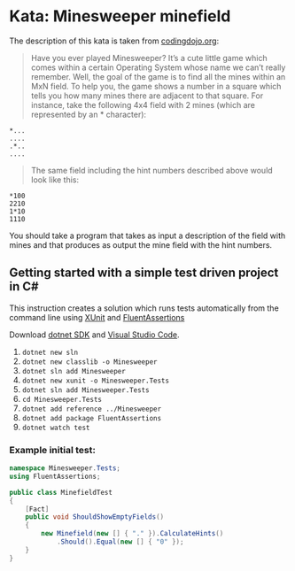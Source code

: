 # Kata: Minesweeper minefield

The description of this kata is taken from [codingdojo.org](https://codingdojo.org/kata/Minesweeper/):

>
> Have you ever played Minesweeper? It’s a cute little game which comes within
> a certain Operating System whose name we can’t really remember. Well, the 
> goal of the game is to find all the mines within an MxN field. To help you, 
> the game shows a number in a square which tells you how many mines there are
> adjacent to that square. For instance, take the following 4x4 field with 2 
> mines (which are represented by an * character):
>
```
*...
....
.*..
....
```
>
> The same field including the hint numbers described above would look like this:
>

```
*100
2210
1*10
1110
```

You should take a program that takes as input a description of the field with mines
and that produces as output the mine field with the hint numbers.

## Getting started with a simple test driven project in C#

This instruction creates a solution which runs tests automatically from the command line
using [XUnit](https://xunit.net/) and [FluentAssertions](https://fluentassertions.com/)

Download [dotnet SDK](https://dotnet.microsoft.com/en-us/download) and [Visual Studio Code](https://code.visualstudio.com/).

1. `dotnet new sln`
2. `dotnet new classlib -o Minesweeper`
3. `dotnet sln add Minesweeper`
4. `dotnet new xunit -o Minesweeper.Tests`
5. `dotnet sln add Minesweeper.Tests`
6. `cd Minesweeper.Tests`
7. `dotnet add reference ../Minesweeper`
8. `dotnet add package FluentAssertions`
9. `dotnet watch test`

### Example initial test:

```csharp
namespace Minesweeper.Tests;
using FluentAssertions;

public class MinefieldTest
{
    [Fact]
    public void ShouldShowEmptyFields()
    {
        new Minefield(new [] { "." }).CalculateHints()
            .Should().Equal(new [] { "0" });
    }
}
```

